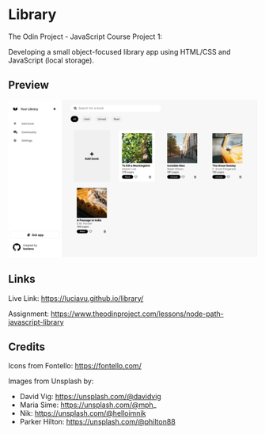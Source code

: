 # Library
The Odin Project - JavaScript Course Project 1:

Developing a small object-focused library app using HTML/CSS and JavaScript (local storage). 

## Preview
![alt text](img/preview.png)

## Links
Live Link: https://luciavu.github.io/library/

Assignment: https://www.theodinproject.com/lessons/node-path-javascript-library

## Credits
Icons from Fontello: https://fontello.com/

Images from Unsplash by:

- David Vig: https://unsplash.com/@davidvig
- Maria Sime: https://unsplash.com/@mph_
- Nik: https://unsplash.com/@helloimnik
- Parker Hilton: https://unsplash.com/@philton88